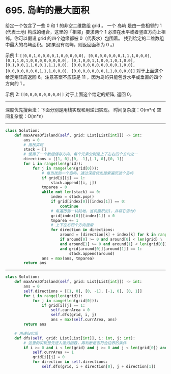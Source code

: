 # 695. 岛屿的最大面积

给定一个包含了一些 0 和 1 的非空二维数组 grid 。
一个 岛屿 是由一些相邻的 1 (代表土地) 构成的组合，这里的「相邻」要求两个 1 必须在水平或者竖直方向上相邻。你可以假设 grid 的四个边缘都被 0（代表水）包围着。
找到给定的二维数组中最大的岛屿面积。(如果没有岛屿，则返回面积为 0 。)

示例 1:
`[[0,0,1,0,0,0,0,1,0,0,0,0,0],
 [0,0,0,0,0,0,0,1,1,1,0,0,0],
 [0,1,1,0,1,0,0,0,0,0,0,0,0],
 [0,1,0,0,1,1,0,0,1,0,1,0,0],
 [0,1,0,0,1,1,0,0,1,1,1,0,0],
 [0,0,0,0,0,0,0,0,0,0,1,0,0],
 [0,0,0,0,0,0,0,1,1,1,0,0,0],
 [0,0,0,0,0,0,0,1,1,0,0,0,0]]`
对于上面这个给定矩阵应返回 6。注意答案不应该是 11 ，因为岛屿只能包含水平或垂直的四个方向的 1 。

示例 2:
`[[0,0,0,0,0,0,0,0]]`
对于上面这个给定的矩阵, 返回 0。

---

深度优先搜索法：下面分别是用栈实现和用递归实现。
时间复杂度：O(m\*n) 空间复杂度：O(m\*n)  

---

```py
class Solution:
    def maxAreaOfIsland(self, grid: List[List[int]]) -> int:
        ans = 0
        # 用栈实现
        stack = []
        # 使用了一个数组储存方向，每个元素分别是上下左右四个方向之一
        directions = [[1, 0],[0, -1],[-1, 0],[0, 1]]
        for i in range(len(grid)):
            for j in range(len(grid[0])):
                # 每当找到一个岛屿，通过深度优先搜索遍历这个岛屿
                if grid[i][j] == 1:
                    stack.append([i, j])
                tmparea = 0
                while not len(stack) == 0:
                    index = stack.pop()
                    if grid[index[0]][index[1]] == 0:
                        continue
                    # 每遍历到一块陆地，当前面积加1，并将它清为0
                    grid[index[0]][index[1]] = 0
                    tmparea += 1
                    # 上下左右四个方向搜索
                    for direction in directions:
                        around = [direction[k] + index[k] for k in range(2)]
                        if around[0] >= 0 and around[0] < len(grid) \
                        and around[1] >= 0 and around[1] < len(grid[0]) \
                        and grid[around[0]][around[1]] == 1:
                            stack.append(around)
                ans = max(ans, tmparea)
        return ans
```

---

```py
class Solution:
    def maxAreaOfIsland(self, grid: List[List[int]]) -> int:
        ans = 0
        self.directions = [[1, 0], [0, -1], [-1, 0], [0, 1]]
        for i in range(len(grid)):
            for j in range(len(grid[0])):
                if grid[i][j] == 1:
                    self.currArea = 0
                    self.dfs(grid, i, j)
                    ans = max(self.currArea, ans)
        return ans

    # 用递归实现
    def dfs(self, grid: List[List[int]], i: int, j: int):
        # 这里的实现是先进入递归函数，再判断是否符合边界的条件
        if i >= 0 and i < len(grid) and j >= 0 and j < len(grid[0]) and grid[i][j] == 1:
            self.currArea += 1
            grid[i][j] = 0
            for direction in self.directions:
                self.dfs(grid, i + direction[0], j + direction[1])
```
